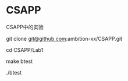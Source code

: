 # CSAPP
CSAPP中的实验

git clone git@github.com:ambition-xx/CSAPP.git

cd CSAPP/Lab1

make btest

./btest


